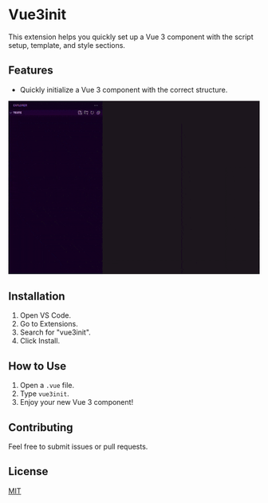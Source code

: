 # Vue3init

This extension helps you quickly set up a Vue 3 component with the script setup, template, and style sections.

## Features

- Quickly initialize a Vue 3 component with the correct structure.

![Demo](images/demo.gif)

## Installation

1. Open VS Code.
2. Go to Extensions.
3. Search for "vue3init".
4. Click Install.

## How to Use

1. Open a `.vue` file.
2. Type `vue3init`.
3. Enjoy your new Vue 3 component!

## Contributing

Feel free to submit issues or pull requests.

## License

[MIT](LICENSE)
